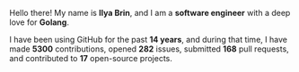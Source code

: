 Hello there! My name is **Ilya Brin**, and I am a **software engineer** with a deep love for **Golang**.

I have been using GitHub for the past **14 years**, and during that time, I have made **5300** contributions, opened **282** issues, submitted **168** pull requests, and contributed to **17** open-source projects.
